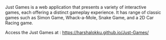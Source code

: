 Just Games is a web application that presents a variety of interactive games, each offering a distinct gameplay experience. It has range of classic games such as Simon Game, Whack-a-Mole, Snake Game, and a 2D Car Racing game.

Access the Just Games at : https://harshalokku.github.io/Just-Games/
